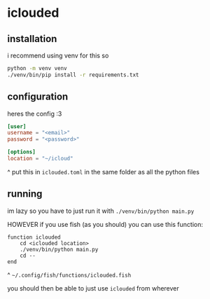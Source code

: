 # iclouded


## installation
i recommend using venv for this so
```bash
python -m venv venv
./venv/bin/pip install -r requirements.txt
```

## configuration
heres the config :3
```toml
[user]
username = "<email>"
password = "<password>"

[options]
location = "~/icloud"
```
^ put this in `iclouded.toml` in the same folder as all the python files


## running
im lazy so you have to just run it with `./venv/bin/python main.py`

HOWEVER if you use fish (as you should) you can use this function:
```fish
function iclouded
    cd <iclouded location>
    ./venv/bin/python main.py
    cd --
end
```
^ `~/.config/fish/functions/iclouded.fish`

you should then be able to just use `iclouded` from wherever
